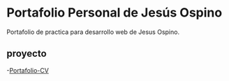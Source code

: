 # Portafolio Personal de Jesús Ospino

Portafolio de practica para desarrollo web de Jesus Ospino.

## proyecto

-[Portafolio-CV](https://JesusOspino.github.io/Portafolio-Jesus/Portafolio-CV)
